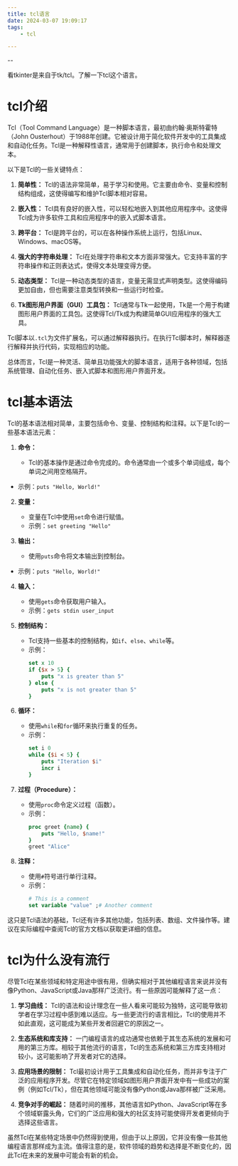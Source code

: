 ```yaml
---
title: tcl语言
date: 2024-03-07 19:09:17
tags:
	- tcl

---
```


--

看tkinter是来自于tk/tcl。了解一下tcl这个语言。

# tcl介绍

Tcl（Tool Command Language）是一种脚本语言，最初由约翰·奥斯特霍特（John Ousterhout）于1988年创建。它被设计用于简化软件开发中的工具集成和自动化任务。Tcl是一种解释性语言，通常用于创建脚本，执行命令和处理文本。

以下是Tcl的一些关键特点：

1. **简单性：** Tcl的语法非常简单，易于学习和使用。它主要由命令、变量和控制结构组成，这使得编写和维护Tcl脚本相对容易。

2. **嵌入性：** Tcl具有良好的嵌入性，可以轻松地嵌入到其他应用程序中。这使得Tcl成为许多软件工具和应用程序中的嵌入式脚本语言。

3. **跨平台：** Tcl是跨平台的，可以在各种操作系统上运行，包括Linux、Windows、macOS等。

4. **强大的字符串处理：** Tcl在处理字符串和文本方面非常强大。它支持丰富的字符串操作和正则表达式，使得文本处理变得方便。

5. **动态类型：** Tcl是一种动态类型的语言，变量无需显式声明类型。这使得编码更加自由，但也需要注意类型转换和一些运行时检查。

6. **Tk图形用户界面（GUI）工具包：** Tcl通常与Tk一起使用，Tk是一个用于构建图形用户界面的工具包。这使得Tcl/Tk成为构建简单GUI应用程序的强大工具。

Tcl脚本以`.tcl`为文件扩展名，可以通过解释器执行。在执行Tcl脚本时，解释器逐行解释并执行代码，实现相应的功能。

总体而言，Tcl是一种灵活、简单且功能强大的脚本语言，适用于各种领域，包括系统管理、自动化任务、嵌入式脚本和图形用户界面开发。

# tcl基本语法

Tcl的基本语法相对简单，主要包括命令、变量、控制结构和注释。以下是Tcl的一些基本语法元素：

1. **命令：**
   
   - Tcl的基本操作是通过命令完成的。命令通常由一个或多个单词组成，每个单词之间用空格隔开。
- 示例：`puts "Hello, World!"`
  
2. **变量：**
   - 变量在Tcl中使用`set`命令进行赋值。
   - 示例：`set greeting "Hello"`

3. **输出：**
   
   - 使用`puts`命令将文本输出到控制台。
- 示例：`puts "Hello, World!"`
   
4. **输入：**
   - 使用`gets`命令获取用户输入。
   - 示例：`gets stdin user_input`

5. **控制结构：**
   - Tcl支持一些基本的控制结构，如`if`、`else`、`while`等。
   - 示例：
     ```tcl
     set x 10
     if {$x > 5} {
         puts "x is greater than 5"
     } else {
         puts "x is not greater than 5"
     }
     ```

6. **循环：**
   - 使用`while`和`for`循环来执行重复的任务。
   - 示例：
     ```tcl
     set i 0
     while {$i < 5} {
         puts "Iteration $i"
         incr i
     }
     ```

7. **过程（Procedure）：**
   - 使用`proc`命令定义过程（函数）。
   - 示例：
     ```tcl
     proc greet {name} {
         puts "Hello, $name!"
     }
     greet "Alice"
     ```

8. **注释：**
   - 使用`#`符号进行单行注释。
   - 示例：
     ```tcl
     # This is a comment
     set variable "value" ;# Another comment
     ```

这只是Tcl语法的基础，Tcl还有许多其他功能，包括列表、数组、文件操作等。建议在实际编程中查阅Tcl的官方文档以获取更详细的信息。

# tcl为什么没有流行

尽管Tcl在某些领域和特定用途中很有用，但确实相对于其他编程语言来说并没有像Python、JavaScript或Java那样广泛流行。有一些原因可能解释了这一点：

1. **学习曲线：** Tcl的语法和设计理念在一些人看来可能较为独特，这可能导致初学者在学习过程中感到难以适应。与一些更流行的语言相比，Tcl的使用并不如此直观，这可能成为某些开发者回避它的原因之一。

2. **生态系统和库支持：** 一门编程语言的成功通常也依赖于其生态系统的发展和可用的第三方库。相较于其他流行的语言，Tcl的生态系统和第三方库支持相对较小，这可能影响了开发者对它的选择。

3. **应用场景的限制：** Tcl最初设计用于工具集成和自动化任务，而并非专注于广泛的应用程序开发。尽管它在特定领域如图形用户界面开发中有一些成功的案例（例如Tcl/Tk），但在其他领域可能没有像Python或Java那样被广泛采用。

4. **竞争对手的崛起：** 随着时间的推移，其他语言如Python、JavaScript等在多个领域崭露头角，它们的广泛应用和强大的社区支持可能使得开发者更倾向于选择这些语言。

虽然Tcl在某些特定场景中仍然得到使用，但由于以上原因，它并没有像一些其他编程语言那样成为主流。值得注意的是，软件领域的趋势和选择是不断变化的，因此Tcl在未来的发展中可能会有新的机会。